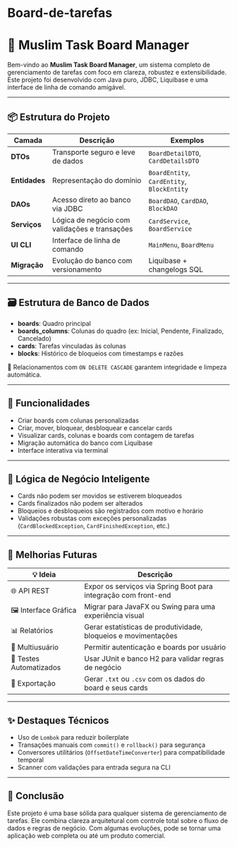 ﻿# Board-de-tarefas
# 🧠 Muslim Task Board Manager

Bem-vindo ao **Muslim Task Board Manager**, um sistema completo de gerenciamento de tarefas com foco em clareza, robustez e extensibilidade. Este projeto foi desenvolvido com Java puro, JDBC, Liquibase e uma interface de linha de comando amigável.

---

## 📦 Estrutura do Projeto

| Camada | Descrição | Exemplos |
|--------|-----------|----------|
| **DTOs** | Transporte seguro e leve de dados | `BoardDetailDTO`, `CardDetailsDTO` |
| **Entidades** | Representação do domínio | `BoardEntity`, `CardEntity`, `BlockEntity` |
| **DAOs** | Acesso direto ao banco via JDBC | `BoardDAO`, `CardDAO`, `BlockDAO` |
| **Serviços** | Lógica de negócio com validações e transações | `CardService`, `BoardService` |
| **UI CLI** | Interface de linha de comando | `MainMenu`, `BoardMenu` |
| **Migração** | Evolução do banco com versionamento | Liquibase + changelogs SQL |

---

## 🗃️ Estrutura de Banco de Dados

- **boards**: Quadro principal
- **boards_columns**: Colunas do quadro (ex: Inicial, Pendente, Finalizado, Cancelado)
- **cards**: Tarefas vinculadas às colunas
- **blocks**: Histórico de bloqueios com timestamps e razões

🔗 Relacionamentos com `ON DELETE CASCADE` garantem integridade e limpeza automática.

---

## 🚀 Funcionalidades

- Criar boards com colunas personalizadas
- Criar, mover, bloquear, desbloquear e cancelar cards
- Visualizar cards, colunas e boards com contagem de tarefas
- Migração automática do banco com Liquibase
- Interface interativa via terminal

---

## 🧠 Lógica de Negócio Inteligente

- Cards não podem ser movidos se estiverem bloqueados
- Cards finalizados não podem ser alterados
- Bloqueios e desbloqueios são registrados com motivo e horário
- Validações robustas com exceções personalizadas (`CardBlockedException`, `CardFinishedException`, etc.)

---

## 🔮 Melhorias Futuras

| 💡 Ideia | Descrição |
|---------|-----------|
| 🌐 API REST | Expor os serviços via Spring Boot para integração com front-end |
| 🖼️ Interface Gráfica | Migrar para JavaFX ou Swing para uma experiência visual |
| 📊 Relatórios | Gerar estatísticas de produtividade, bloqueios e movimentações |
| 🔐 Multiusuário | Permitir autenticação e boards por usuário |
| 🧪 Testes Automatizados | Usar JUnit e banco H2 para validar regras de negócio |
| 📁 Exportação | Gerar `.txt` ou `.csv` com os dados do board e seus cards |

---

## ✨ Destaques Técnicos

- Uso de `Lombok` para reduzir boilerplate
- Transações manuais com `commit()` e `rollback()` para segurança
- Conversores utilitários (`OffsetDateTimeConverter`) para compatibilidade temporal
- Scanner com validações para entrada segura na CLI

---

## 🙌 Conclusão

Este projeto é uma base sólida para qualquer sistema de gerenciamento de tarefas. Ele combina clareza arquitetural com controle total sobre o fluxo de dados e regras de negócio. Com algumas evoluções, pode se tornar uma aplicação web completa ou até um produto comercial.
